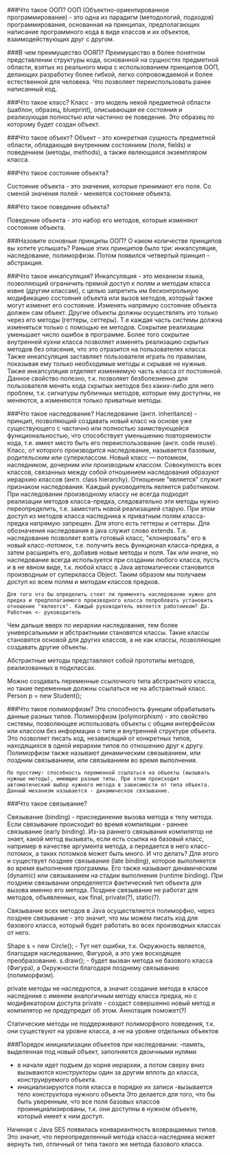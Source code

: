 ###Что такое ООП?
ООП (Объектно-ориентированное программирование) - это одна из парадигм (методологий, подходов) программирования, основанная на принципах, предполагающих написание программного кода в виде классов и их объектов, взаимодействующих друг с другом.

###В чем преимущество ООЯП?
Преимущество в более понятном представлении структуры кода, основанной на сущностях предметной области, взятых из реального мира с использованием принципов ООП, делающих разработку более гибкой, легко сопровождаемой и более естественной для человека. Что позволяет переиспользовать ранее написанный код.

###Что такое класс?
Класс - это модель некой предметной области (шаблон, образец, blueprint), описывающая ее состояния и реализующая полностью или частично ее поведение. Это образец по которому будет создан объект.

###Что такое объект?
Объект - это конкретная сущность предметной области, обладающая внутренним состоянием (поля, fields) и поведением (методы, methods), а также являющаяся экземпляром класса.

###Что такое состояние объекта?

Состояние объекта - это значения, которые принимают его поля. Со сменой значения полей - меняется состояние объекта.

###Что такое поведение объекта?

Поведение объекта - это набор его методов, которые изменяют состояние объекта.


###Назовите основные принципы ООП?
О каком количестве принципов вы хотите услышать?
Раньше этих принципов было три: инкапсуляция, наследование, полиморфизм. Потом появился четвертый принцип - абстракция.

###Что такое инкапсуляция?
    Инкапсуляция - это механизм языка, позволяющий ограничить прямой доступ к полям и методам класса извне (другим классам), с целью запретить им бесконтрольную модификацию состояния объекта или вызов методов, который также могут изменит его состояние. Изменять напрямую состояние объекта должен сам объект. Другие объекты должны осуществлять это только через его методы (геттеры, сеттеры). Т.е каждая часть системы должна изменяться только с помощью ее методов. 
    Сокрытие реализации уменьшает число ошибок в программе. Более того сокрытие внутренней кухни класса позволяет изменять реализацию скрытых методов без опасения, что это отразится на пользователях класса.
    Также инкапсуляция заставляет пользователя играть по правилам, показывая ему только необходимые методы и скрывая не нужные.
    Также инкапсуляция отделяет изменяемую часть класса от постоянной. Данное свойство полезно, т.к. позволяет безболезненно для пользователя менять кода скрытых методов без каких-либо для него проблем, т.к. сигнатуры публичных методов, которые ему доступны, не меняются, а изменяются только приватные методы.

###Что такое наследование?
    Наследование (англ. inheritance) - принцип, позволяющий создавать новый класс на основе уже существующего с частично или полностью заимствующейся функциональностью, что способствует уменьшению повторяемости кода, т.е. имеет место быть его переиспользование (англ. code reuse). Класс, от которого производится наследование, называется базовым, родительским или суперклассом. Новый класс — потомком, наследником, дочерним или производным классом.
    Совокупность всех классов, связанных между собой отношением наследования  образуют иерархию классов (англ. class hierarchy).
    Отношение "является" служит признаком наследования. Каждый руководитель является работником.
    При наследовании производному классу не всегда подходят реализации методов класса-предка, следовательно эти методы нужно переопределить, т.е. заместить новой реализацией старую.
    При этом доступ из методов класса наследника к приватным полям класса-предка напрямую запрещен. Для этого есть геттеры и сеттеры.
    Для обозначения наследования в java служит слово extends.
    Т.е. наследование позволяет взять готовый класс, "клонировать" его в новый класс-потомок, т.е. получить весь функционал класса-предка, а затем расширить его, добавив новые методы и поля.
    Так или иначе, но наследование всегда используется при создании любого класса, пусть и в не явном виде, т.к. любой класс в Java автоматически становится производным от суперкласса Object. Таким образом мы получаем доступ ко всем полям и методам классов предков.

    Для того что бы определить стоит ли применять наследование нужно для предка и предполагаемого производного класса попробовать установить отношение "является". Каждый руководитель является работником? Да. Работник <- руководитель

Чем дальше вверх по иерархии наследования, тем более универсальными и абстрактными становятся классы. Такие классы становятся основой для других классов, а не как классы, позволяющие создавать другие объекты.

Абстрактные методы представляют собой прототипы методов, реализованных в подклассах.

Можно создавать переменные ссылочного типа абстрактного класса, но такие переменные должны ссылаться не на абстрактный класс. Person p = new Student();

###Что такое полиморфизм?
    Это способность функции обрабатывать данные разных типов.
    Полиморфизм (polymorphism) - это свойство системы, позволяющее использовать объекты с общим интерфейсом или классом без информации о типе и внутренней структуре объекта. Это позволяет писать код, независящий от конкретных типов, находящихся в одной иерархии типов по отношению друг к другу. Полиморфизм также называют динамическим связыванием, или поздним связыванием, или связыванием во время выполнения.

    По простому: способность переменной ссылаться на объекты (вызывать нужные методы), имеющие разные типы. При этом происходит автоматический выбор нужного метода в зависимости от типа объекта. Данный механизм называется - динамическое связывание.

###Что такое связывание?

Связывание (binding) - присоединение вызова метода к телу метода. Если связывание происходит во время компиляции - раннее связывание (early binding). Из-за раннего связывания компилятор не знает, какой метод вызывать, если есть ссылка на базовый класс, например в качестве аргумента метода, а передается в него класс-потомок, а таких потомков может быть много. И что делать? Для этого и существует позднее связывание (late binding), которое выполняется во время выполнения программы. Его также называют динамическим (dynamic) или связыванием на стадии выполнения (runtime binding). При позднем связывании определяется фактический тип объекта для вызова именно его метода. Позднее связывание не работат для методов, объявленных, как final, private(?), static(?).

Связывание всех методов в Java осуществляется полиморфно, через позднее связывание - это значит, что мы можем писать код для базового класса, который будет работать во всех производных классах от него.

Shape s = new Circle(); - Тут нет ошибки, т.к. Окружность является, благодаря наследованию, Фигурой, а это уже восходящее преобразование.
s.draw(); - будет вызван метода не базового класса (Фигура), а Окружности благодаря позднему связыванию (полиморфизм).

private методы не наследуются, а значит создание метода в классе наследнике с именем аналогичным методу класса предка, но с модификатором доступа private - создаст совершенно новый метод и компилятор не предупредит об этом. Аннотация поможет(?)

Статические методы не поддерживают полиморфного поведения, т.к. они существуют на уровне класса, а не на уровне отдельных объектов

###Порядок инициализации объектов при наследовании:
-память, выделенная под новый объект, заполняется двоичными нулями
- в начале идет подъем до корня иерархии, а потом сверху вниз вызываются конструкторы один за другим вплоть до класса, конструируемого объекта.
- инициализируются поля класса в порядке их записи
-вызывается тело конструктора нужного объекта
Это делается для того, что бы быть уверенным, что все поля базовых классов проинициализированы, т.к. они доступны в нужном объекте, который имеет к ним доступ.

Начиная с Java SE5 появилась конвариантность возвращаемых типов. Это значит, что переопределенный метода класса-наследника может вернуть тип, отличный от типа такого же метода базового класса.

